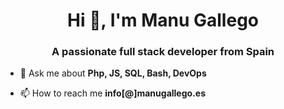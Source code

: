 <h1 align="center">Hi 👋, I'm Manu Gallego</h1>
<h3 align="center">A passionate full stack developer from Spain</h3>

- 💬 Ask me about **Php, JS, SQL, Bash, DevOps**

- 📫 How to reach me **info[&#64;]manugallego.es**

